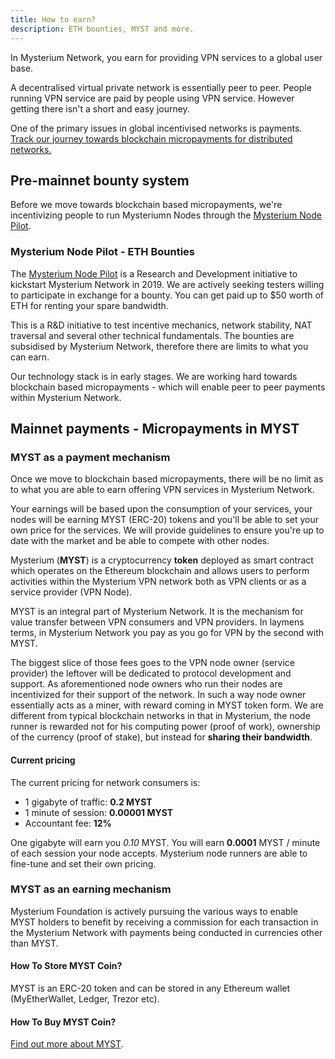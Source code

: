 ```yaml
---
title: How to earn?
description: ETH bounties, MYST and more.
---
```


In Mysterium Network, you earn for providing VPN services to a global user base. 

A decentralised virtual private network is essentially peer to peer. People running VPN service are paid by people using VPN service. However getting there isn't a short and easy journey.

One of the primary issues in global incentivised networks is payments. <a href="https://mysterium.network/blog/">Track our journey towards blockchain micropayments for distributed networks.</a>


## Pre-mainnet bounty system

Before we move towards blockchain based micropayments, we're incentivizing people to run Mysteriumn Nodes through the <a href="https://docs-v2.mysterium.network/token/bounty/">Mysterium Node Pilot</a>.

### Mysterium Node Pilot - ETH Bounties

The <a href="https://docs-v2.mysterium.network/token/bounty/">Mysterium Node Pilot</a> is a Research and Development initiative to kickstart Mysterium Network in 2019. We are actively seeking testers willing to participate in exchange for a bounty. You can get paid up to $50 worth of ETH for renting your spare bandwidth.

This is a R&D initiative to test incentive mechanics, network stability, NAT traversal and several other technical fundamentals. The bounties are subsidised by Mysterium Network, therefore there are limits to what you can earn. 

Our technology stack is in early stages. We are working hard towards blockchain based micropayments - which will enable peer to peer payments within Mysterium Network.

    
## Mainnet payments - Micropayments in MYST

### MYST as a payment mechanism
Once we move to blockchain based micropayments, there will be no limit as to what you are able to earn offering VPN services in Mysterium Network.

Your earnings will be based upon the consumption of your services, your nodes will be earning MYST (ERC-20) tokens and you'll be able to set your own price for the services. We will provide guidelines to ensure you're up to date with the market and be able to compete with other nodes.

Mysterium (**MYST**) is a cryptocurrency **token** deployed as smart contract which operates on the Ethereum blockchain and allows users to perform activities within the Mysterium VPN network both as VPN clients or as a service provider (VPN Node).

MYST is an integral part of Mysterium Network. It is the mechanism for value transfer between VPN consumers and VPN providers. In laymens terms, in Mysterium Network you pay as you go for VPN by the second with MYST. 

The biggest slice of those fees goes to the VPN node owner (service provider) the leftover will be dedicated to protocol development and support. As aforementioned node owners who run their nodes are incentivized for their support of the network. In such a way node owner essentially acts as a miner, with reward coming in MYST token form. We are different from typical blockchain networks in that in Mysterium, the node runner is rewarded not for his computing power (proof of work), ownership of the currency (proof of stake), but instead for <b>sharing their bandwidth</b>. 

#### Current pricing

The current pricing for network consumers is:

- 1 gigabyte of traffic: **0.2 MYST**
- 1 minute of session: **0.00001 MYST**
- Accountant fee: **12%**

One gigabyte will earn you *0.10* MYST. You will earn **0.0001** MYST / minute of each session your node accepts.
Mysterium node runners are able to fine-tune and set their own pricing.

### MYST as an earning mechanism
Mysterium Foundation is actively pursuing the various ways to enable MYST holders to benefit by receiving a commission for each transaction in the Mysterium Network with payments being conducted in currencies other than MYST.

#### How To Store MYST Coin?

MYST is an ERC-20 token and can be stored in any Ethereum wallet (MyEtherWallet, Ledger, Trezor etc).

#### How To Buy MYST Coin?

<a href="https://mysterium.network/token/">Find out more about MYST</a>.

